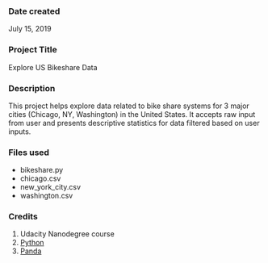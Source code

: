 ### Date created
July 15, 2019

### Project Title
Explore US Bikeshare Data

### Description
This project helps explore data related to bike share systems for 3 major cities (Chicago, NY, Washington) in the United States. It accepts raw input from user and presents descriptive statistics for data filtered based on user inputs.

### Files used
* bikeshare.py
* chicago.csv
* new_york_city.csv
* washington.csv

### Credits
1. Udacity Nanodegree course
2. [Python](https://docs.python.org/2/reference/index.html)
3. [Panda](https://pandas.pydata.org/pandas-docs/stable/reference/index.html)
